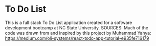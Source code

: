 # To Do List
This is a full stack To Do List application created for a software development bootcamp at NC State University.
SOURCES: 
Much of the code was drawn from and inspired by this project by Muhammad Yahya: https://medium.com/oli-systems/react-todo-app-tutorial-e935fe716179
